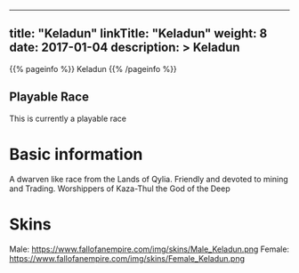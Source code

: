 
---
title: "Keladun"
linkTitle: "Keladun"
weight: 8
date: 2017-01-04
description: >
 Keladun
---

{{% pageinfo %}}
Keladun
{{% /pageinfo %}}


## Playable Race

This is currently a playable race

# Basic information
A dwarven like race from the Lands of Qylia. Friendly and devoted to mining and Trading. Worshippers of Kaza-Thul the God of the Deep


# Skins
Male: https://www.fallofanempire.com/img/skins/Male_Keladun.png
Female: https://www.fallofanempire.com/img/skins/Female_Keladun.png

